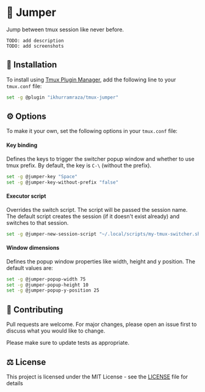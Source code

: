 # 🔀 Jumper

Jump between tmux session like never before.

```
TODO: add description
TODO: add screenshots
```

## 💽 Installation

To install using [Tmux Plugin Manager](https://github.com/tmux-plugins/tpm), add the following line to your `tmux.conf` file:

```bash
set -g @plugin "ikhurramraza/tmux-jumper"
```

## ⚙️ Options

To make it your own, set the following options in your `tmux.conf` file:

#### Key binding

Defines the keys to trigger the switcher popup window and whether to use tmux prefix. By default, the key is `C-\` (without the prefix).

```bash
set -g @jumper-key "Space"
set -g @jumper-key-without-prefix "false"
```

#### Executor script

Overrides the switch script. The script will be passed the session name. The default script creates the session (if it doesn't exist already) and switches to that session.

```bash
set -g @jumper-new-session-script "~/.local/scripts/my-tmux-switcher.sh"
```

#### Window dimensions

Defines the popup window properties like width, height and y position. The default values are:

```bash
set -g @jumper-popup-width 75
set -g @jumper-popup-height 10
set -g @jumper-popup-y-position 25
```

## 🤝 Contributing

Pull requests are welcome. For major changes, please open an issue first to discuss what you would like to change.

Please make sure to update tests as appropriate.

## ⚖️ License

This project is licensed under the MIT License - see the [LICENSE](LICENSE) file for details
